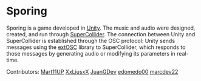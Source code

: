 # Sporing

Sporing is a game developed in [Unity](https://unity.com/). The music and audio were designed, created, and run through [SuperCollider](https://supercollider.github.io/). The connection between Unity and SuperCollider is established through the OSC protocol: Unity sends messages using the [extOSC](https://github.com/Iam1337/extOSC) library to SuperCollider, which responds to those messages by generating audio or modifying its parameters in real-time.

Contributors:
[Mart11UP](https://github.com/Mart11UP)
[XxLiusxX](https://github.com/XxLiusxX)
[JuanGDev](https://github.com/JuanGdev)
[edomedo00](https://github.com/edomedo00)
[marcdev22](https://github.com/)

